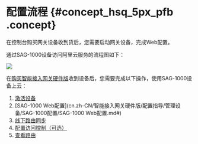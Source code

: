 # 配置流程 {#concept_hsq_5px_pfb .concept}

在控制台购买网关设备收到货后，您需要启动网关设备，完成Web配置。

通过SAG-1000设备访问阿里云服务的流程图如下：

![](http://static-aliyun-doc.oss-cn-hangzhou.aliyuncs.com/assets/img/40325/156647626921211_zh-CN.png)

在[购买智能接入网关硬件版](../../../../cn.zh-CN/购买指南/购买智能接入网关硬件版.md#)收到设备后，您需要完成以下操作，使用SAG-1000设备上云：

1.  [激活设备](../../../../cn.zh-CN/智能接入网关硬件版/SAG-1000设备管理/激活设备.md#)
2.  [SAG-1000 Web配置](cn.zh-CN/智能接入网关硬件版/配置指导/管理设备/SAG-1000配置/SAG-1000 Web配置.md#)
3.  [线下路由同步](cn.zh-CN/智能接入网关硬件版/配置指导/配置网络/线下路由同步.md#)
4.  [配置访问控制（可选）](../../../../cn.zh-CN/智能接入网关硬件版/SAG-1000设备管理/配置访问控制（可选）.md#)
5.  [查看路由](../../../../cn.zh-CN/智能接入网关硬件版/SAG-1000设备管理/查看路由.md#)

